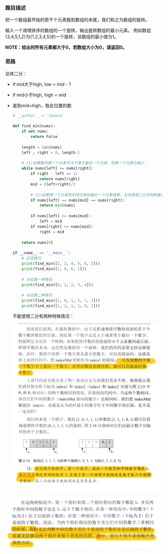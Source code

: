 ### 题目描述

把一个数组最开始的若干个元素搬到数组的末尾，我们称之为数组的旋转。 

输入一个递增排序的数组的一个旋转，输出旋转数组的最小元素。 例如数组{3,4,5,1,2}为{1,2,3,4,5}的一个旋转，该数组的最小值为1。

 **NOTE：给出的所有元素都大于0，若数组大小为0，请返回0。**

### 思路

总体二分：

- if mid大于high, low = mid - 1

- if mid小于high, high = mid

- 直到mid=high，取此位置的数

  ```python
  # __author__ = 'lenovo'
  
  def find_min(nums):
      if not nums:
          return False
  
      length = len(nums)
      left , right = 0, length-1
  
      # (1)如果数列第一个元素不大于等于最后一个元素，则第一个元素为最小
      while nums[left] >= nums[right]:
          if right - left == 1:
              return nums[right]
          mid = (left+right)/2
  
          # (2)如果第一个元素和中间元素和最后一个元素相等，无法使用二分法判断最小值
          if nums[left] == nums[mid] == nums[right]:
              return min(nums)
  
          if nums[left] <= nums[mid]:
              left = mid
          if nums[right] >= nums[mid]:
              right = mid
  
      return nums[0]
  
  if __name__ == '__main__':
      # 正常情况
      print(find_min([2, 2, 4, 5, 6, 2]))
      print(find_min([1, 0, 0, 1]))
      
      # 对应第一种情况
      print(find_min([0, 1, 2, 3, 4]))
  
      # 对应第二种情况
      print(find_min([1, 0, 1, 1, 1, 1]))
      print(find_min([1, 1, 1, 1, 0, 1]))
  ```

  不能使用二分有两种特殊情况：

  ![](./picture/1.png)

![](./picture/2.png)